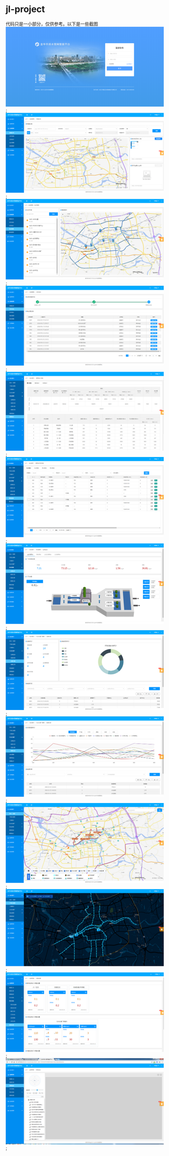 # jl-project
代码只是一小部分，仅供参考。以下是一些截图
![image](https://github.com/zhangke163/jl-project/blob/master/project_screenshots/%E9%A6%96%E9%A1%B5.png);
![image](https://github.com/zhangke163/jl-project/blob/master/project_screenshots/%E8%BF%90%E7%BB%B4%E7%AE%A1%E7%90%86-%E6%96%B0%E5%BB%BA%E4%BB%BB%E5%8A%A1.png);
![image](https://github.com/zhangke163/jl-project/blob/master/project_screenshots/%E8%BF%90%E7%BB%B4%E7%AE%A1%E7%90%86-%E5%9C%B0%E7%82%B9%E7%AE%A1%E7%90%86.png);
![image](https://github.com/zhangke163/jl-project/blob/master/project_screenshots/%E8%BF%90%E7%BB%B4%E7%AE%A1%E7%90%86-%E4%BB%BB%E5%8A%A1%E5%AE%A1%E6%A0%B8.png);
![image](https://github.com/zhangke163/jl-project/blob/master/project_screenshots/%E7%BB%BC%E5%90%88%E5%B1%95%E7%A4%BA-%E7%AE%A1%E7%BD%91%E7%BB%9F%E8%AE%A1.png);
![image](https://github.com/zhangke163/jl-project/blob/master/project_screenshots/%E7%BB%BC%E5%90%88%E5%B1%95%E7%A4%BA-%E7%AE%A1%E7%BD%91%E6%9F%A5%E8%AF%A2.png);
![image](https://github.com/zhangke163/jl-project/blob/master/project_screenshots/%E7%BB%BC%E5%90%88%E5%B1%95%E7%A4%BA-%E6%B3%B5%E7%AB%99%E7%AE%A1%E7%90%86-%E7%9B%91%E6%B5%8B%E7%9B%91%E6%8E%A7.png);
![image](https://github.com/zhangke163/jl-project/blob/master/project_screenshots/%E7%BB%BC%E5%90%88%E5%B1%95%E7%A4%BA-%E6%B1%A1%E6%B0%B4%E5%A4%84%E7%90%86%E5%8E%82-%E8%AE%BE%E5%A4%87%E5%8F%B0%E8%B4%A6.png);
![image](https://github.com/zhangke163/jl-project/blob/master/project_screenshots/%E7%BB%BC%E5%90%88%E5%B1%95%E7%A4%BA-%E6%B1%A1%E6%B0%B4%E5%A4%84%E7%90%86%E5%8E%82-%E6%95%B0%E6%8D%AE%E8%AE%B0%E5%BD%95.png);
![image](https://github.com/zhangke163/jl-project/blob/master/project_screenshots/%E7%BB%BC%E5%90%88%E5%B1%95%E7%A4%BA-%E6%8E%92%E6%B0%B4%E4%B8%80%E5%BC%A0%E5%9B%BE.png);
![image](https://github.com/zhangke163/jl-project/blob/master/project_screenshots/%E7%BB%BC%E5%90%88%E5%B1%95%E7%A4%BA-%E5%B9%B2%E7%BD%91%E7%A4%BA%E6%84%8F%E5%9B%BE.png);
![image](https://github.com/zhangke163/jl-project/blob/master/project_screenshots/%E7%9B%91%E6%B5%8B%E9%A2%84%E8%AD%A6-%E6%8A%A5%E8%AD%A6%E8%AE%BE%E7%BD%AE.png);
![image](https://github.com/zhangke163/jl-project/blob/master/project_screenshots/SPJK.png);
